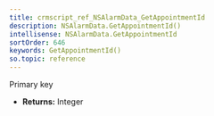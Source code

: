 ```yaml
---
title: crmscript_ref_NSAlarmData_GetAppointmentId
description: NSAlarmData.GetAppointmentId()
intellisense: NSAlarmData.GetAppointmentId
sortOrder: 646
keywords: GetAppointmentId()
so.topic: reference
---
```



Primary key



* **Returns:** Integer


